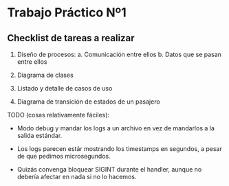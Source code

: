 # Trabajo Práctico Nº1

## Checklist de tareas a realizar

1. Diseño de procesos:
  a. Comunicación entre ellos
  b. Datos que se pasan entre ellos
  
2. Diagrama de clases

3. Listado y detalle de casos de uso

4. Diagrama de transición de estados de un pasajero


TODO (cosas relativamente fáciles):

* Modo debug y mandar los logs a un archivo en vez de mandarlos a la salida estándar.

* Los logs parecen estár mostrando los timestamps en segundos, a pesar de que pedimos microsegundos.

* Quizás convenga bloquear SIGINT durante el handler, aunque no debería afectar en nada si no lo hacemos.

